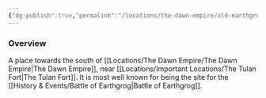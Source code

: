 ```yaml
---
{"dg-publish":true,"permalink":"/locations/the-dawn-empire/old-earthgrog/","tags":["Undiscovered"],"updated":"2025-06-10T19:11:11.205+01:00"}
---
```



### Overview
A place towards the south of [[Locations/The Dawn Empire/The Dawn Empire\|The Dawn Empire]], near [[Locations/Important Locations/The Tulan Fort\|The Tulan Fort]]. It is most well known for being the site for the [[History & Events/Battle of Earthgrog\|Battle of Earthgrog]].
